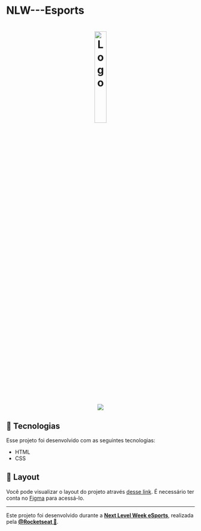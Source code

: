 # NLW---Esports
<h1 align="center">
  <img alt="Logo" src="https://global-uploads.webflow.com/61d83a2ebb0ae01ab96e841a/630ced17a99fbd99b6169b52_Logo-NLW-eSports.svg" width="25%">
</h1>

<div align="center">
<img src= "!https://user-images.githubusercontent.com/108163821/201408504-44247ed9-1d50-4671-98a2-fcab8b9f1919.png)"width:700px>
</div>


## 🚀 Tecnologias

Esse projeto foi desenvolvido com as seguintes tecnologias:

- HTML
- CSS


## 🔖 Layout

Você pode visualizar o layout do projeto através [desse link](https://www.figma.com/file/qhzJ5XBMi9QAaifj2SQoWZ/NLW-eSports-(Community)?node-id=79%3A2502). É necessário ter conta no [Figma](https://figma.com) para acessá-lo.

---

Este projeto foi desenvolvido durante a **[Next Level Week eSports](https://nextlevelweek.com/)**, realizada pela **[@Rocketseat 💜](https://github.com/Rocketseat)**.
